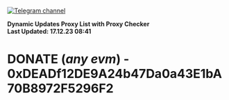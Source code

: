 [![Telegram channel](https://img.shields.io/endpoint?url=https://runkit.io/damiankrawczyk/telegram-badge/branches/master?url=https://t.me/n4z4v0d)](https://t.me/n4z4v0d) 

**Dynamic Updates Proxy List with Proxy Checker**  
**Last Updated: 17.12.23 08:41**

# DONATE (_any evm_) - 0xDEADf12DE9A24b47Da0a43E1bA70B8972F5296F2
